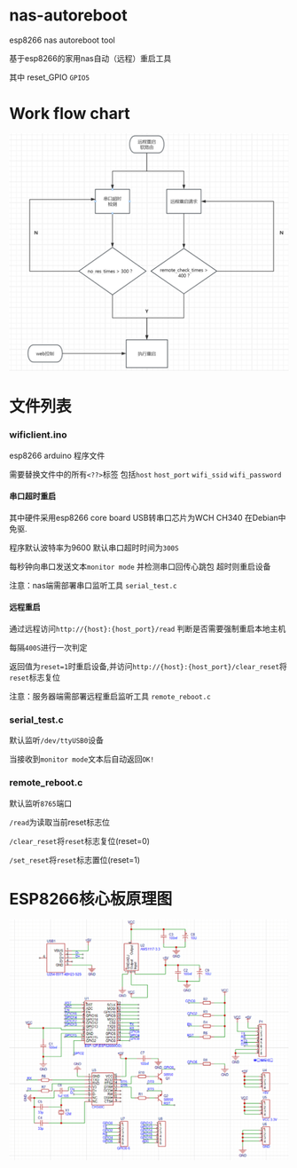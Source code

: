 # nas-autoreboot
esp8266 nas autoreboot tool  

基于esp8266的家用nas自动（远程）重启工具

其中 reset_GPIO `GPIO5`

# Work flow chart

[![flow chart](./pic/chart.png "flow chart")](./pic/chart.png "flow chart")

# 文件列表

### wificlient.ino

esp8266 arduino 程序文件

需要替换文件中的所有`<??>`标签 包括`host` `host_port` `wifi_ssid` `wifi_password`

#### 串口超时重启

其中硬件采用esp8266 core board USB转串口芯片为WCH CH340 在Debian中免驱.

程序默认波特率为9600 默认串口超时时间为`300S`

每秒钟向串口发送文本`monitor mode` 并检测串口回传心跳包 超时则重启设备

注意：nas端需部署串口监听工具 `serial_test.c`

#### 远程重启

通过远程访问`http://{host}:{host_port}/read` 判断是否需要强制重启本地主机

每隔`400S`进行一次判定

返回值为`reset=1`时重启设备,并访问`http://{host}:{host_port}/clear_reset`将`reset`标志复位

注意：服务器端需部署远程重启监听工具 `remote_reboot.c`

### serial_test.c

默认监听`/dev/ttyUSB0`设备 

当接收到`monitor mode`文本后自动返回`OK!`

### remote_reboot.c

默认监听`8765`端口

`/read`为读取当前reset标志位

`/clear_reset`将`reset`标志复位(reset=0)

`/set_reset`将`reset`标志置位(reset=1)

# ESP8266核心板原理图
[![sch_pic](./pic/sch.png "sch_pic")](./pic/sch.png "sch_pic")
